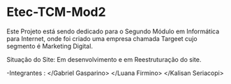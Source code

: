# Etec-TCM-Mod2
Este Projeto está sendo dedicado para o Segundo Módulo em Informática para Internet, 
onde foi criado uma empresa chamada Targeet cujo segmento é Marketing Digital.

Situação do Site: Em desenvolvimento e em Reestruturação do site.

-Integrantes :
  </Gabriel Gasparino>
  </Luana Firmino>
  </Kalisan Seriacopi>
  
